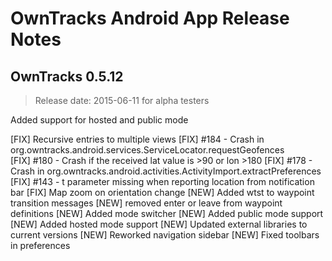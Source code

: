 OwnTracks Android App Release Notes
===================================

## OwnTracks 0.5.12
>Release date: 2015-06-11 for alpha testers

Added support for hosted and public mode

[FIX] Recursive entries to multiple views
[FIX] #184 - Crash in org.owntracks.android.services.ServiceLocator.requestGeofences  
[FIX] #180 - Crash if the received lat value is >90 or lon >180 
[FIX] #178 - Crash in org.owntracks.android.activities.ActivityImport.extractPreferences
[FIX] #143 - t parameter missing when reporting location from notification bar
[FIX] Map zoom on orientation change
[NEW] Added wtst to waypoint transition messages
[NEW] removed enter or leave from waypoint definitions
[NEW] Added mode switcher 
[NEW] Added public mode support 
[NEW] Added hosted mode support 
[NEW] Updated external libraries to current versions
[NEW] Reworked navigation sidebar
[NEW] Fixed toolbars in preferences
